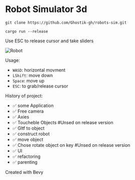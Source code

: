 # Robot Simulator 3d

```
git clone https://github.com/Ghostik-gh/robots-sim.git

cargo run --release
```
Use ESC to release cursor and take sliders

![Robot](/assets/2022_07_31.gif "Release version")

Usage: 
- `WASD`: horizontal movment
- `LShift`: move down
- `Space`: move up
- `ESC`: to grab/release cursor

History of project:
- ✅ some Application
- ✅ Free camera
- ✅ Axies
- ✅ Toucheble Objects #Unsed on release version
- ✅ Gltf to object
- ✅ construct robot
- ✅ move object
- ✅ Chose rotate object on key #Unsed on release version
- ✅ UI
- ✅ refactoring
- ✅ parenting

Created with Bevy

